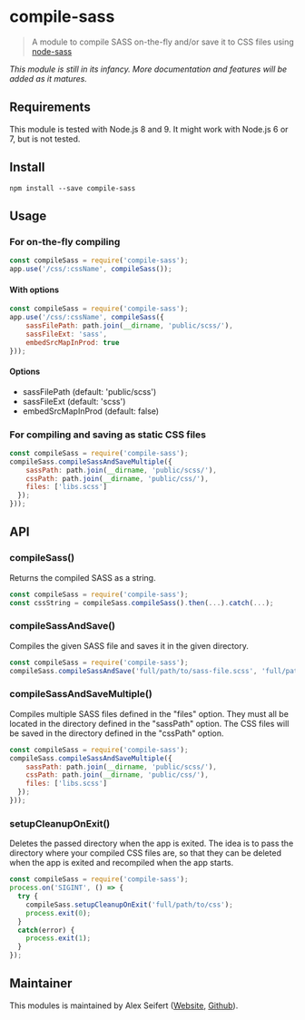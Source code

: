 # compile-sass

> A module to compile SASS on-the-fly and/or save it to CSS files using [node-sass](https://github.com/sass/node-sass)

*This module is still in its infancy. More documentation and features will be added as it matures.*

## Requirements

This module is tested with Node.js 8 and 9. It might work with Node.js 6 or 7, but is not tested.

## Install

```
npm install --save compile-sass
```

## Usage

### For on-the-fly compiling

```js
const compileSass = require('compile-sass');
app.use('/css/:cssName', compileSass());
```

#### With options

```js
const compileSass = require('compile-sass');
app.use('/css/:cssName', compileSass({
	sassFilePath: path.join(__dirname, 'public/scss/'),
	sassFileExt: 'sass',
	embedSrcMapInProd: true
}));
```

#### Options

- sassFilePath (default: 'public/scss')
- sassFileExt (default: 'scss')
- embedSrcMapInProd (default: false)


### For compiling and saving as static CSS files

```js
const compileSass = require('compile-sass');
compileSass.compileSassAndSaveMultiple({
    sassPath: path.join(__dirname, 'public/scss/'),
    cssPath: path.join(__dirname, 'public/css/'),
    files: ['libs.scss']
  });
}));
```


## API

### compileSass()

Returns the compiled SASS as a string.

```js
const compileSass = require('compile-sass');
const cssString = compileSass.compileSass().then(...).catch(...);
```

### compileSassAndSave()

Compiles the given SASS file and saves it in the given directory.

```js
const compileSass = require('compile-sass');
compileSass.compileSassAndSave('full/path/to/sass-file.scss', 'full/path/to/css/').then(...).catch(...);
```


### compileSassAndSaveMultiple()

Compiles multiple SASS files defined in the "files" option. They must all be located in the directory defined in the "sassPath" option. The CSS files will be saved in the directory defined in the "cssPath" option.

```js
const compileSass = require('compile-sass');
compileSass.compileSassAndSaveMultiple({
    sassPath: path.join(__dirname, 'public/scss/'),
    cssPath: path.join(__dirname, 'public/css/'),
    files: ['libs.scss']
  });
}));
```

### setupCleanupOnExit()

Deletes the passed directory when the app is exited. The idea is to pass the directory where your compiled CSS files are, so that they can be deleted when the app is exited and recompiled when the app starts.

```js
const compileSass = require('compile-sass');
process.on('SIGINT', () => {
  try {
    compileSass.setupCleanupOnExit('full/path/to/css');
    process.exit(0);
  }
  catch(error) {
    process.exit(1);
  }
});
```


## Maintainer

This modules is maintained by Alex Seifert ([Website](https://www.alexseifert.com), [Github](https://github.com/eiskalteschatten)).
